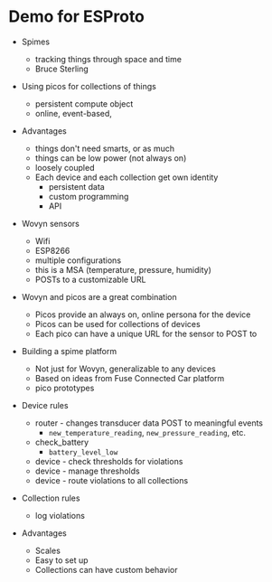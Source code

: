 
# Demo for ESProto

* Spimes 
	* tracking things through space and time
	* Bruce Sterling
  
* Using picos for collections of things
	* persistent compute object
	* online, event-based, 

* Advantages
	* things don't need smarts, or as much
	* things can be low power (not always on)
	* loosely coupled
	* Each device and each collection get own identity 
		* persistent data
		* custom programming
		* API
  
* Wovyn sensors
	* Wifi
	* ESP8266 
	* multiple configurations
	* this is a MSA (temperature, pressure, humidity)
	* POSTs to a customizable URL
  
* Wovyn and picos are a great combination
	* Picos provide an always on, online persona for the device
	* Picos can be used for collections of devices
	* Each pico can have a unique URL for the sensor to POST to
  
* Building a spime platform
	* Not just for Wovyn, generalizable to any devices
	* Based on ideas from Fuse Connected Car platform
	* pico prototypes
  
* Device rules
	* router - changes transducer data POST to meaningful events
		* `new_temperature_reading`, `new_pressure_reading`, etc.
	* check_battery
		* `battery_level_low`
	* device - check thresholds for violations
	* device - manage thresholds
	* device - route violations to all collections
  
* Collection rules
	* log violations
	
* Advantages
	* Scales
	* Easy to set up
	* Collections can have custom behavior
  

	
  

  

